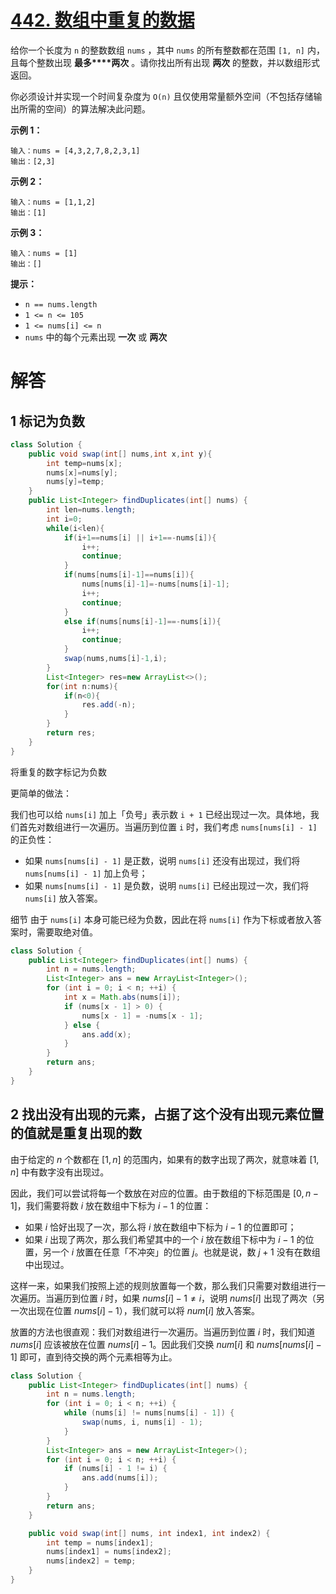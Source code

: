 # [442. 数组中重复的数据](https://leetcode.cn/problems/find-all-duplicates-in-an-array/)

给你一个长度为 `n` 的整数数组 `nums` ，其中 `nums` 的所有整数都在范围 `[1, n]` 内，且每个整数出现 **最多****两次** 。请你找出所有出现 **两次** 的整数，并以数组形式返回。

你必须设计并实现一个时间复杂度为 `O(n)` 且仅使用常量额外空间（不包括存储输出所需的空间）的算法解决此问题。

 

**示例 1：**

```
输入：nums = [4,3,2,7,8,2,3,1]
输出：[2,3]
```

**示例 2：**

```
输入：nums = [1,1,2]
输出：[1]
```

**示例 3：**

```
输入：nums = [1]
输出：[]
```

 

**提示：**

- `n == nums.length`
- `1 <= n <= 105`
- `1 <= nums[i] <= n`
- `nums` 中的每个元素出现 **一次** 或 **两次**



# 解答

## 1 标记为负数

```java
class Solution {
    public void swap(int[] nums,int x,int y){
        int temp=nums[x];
        nums[x]=nums[y];
        nums[y]=temp;
    }
    public List<Integer> findDuplicates(int[] nums) {
        int len=nums.length;
        int i=0;
        while(i<len){
            if(i+1==nums[i] || i+1==-nums[i]){
                i++;
                continue;
            }
            if(nums[nums[i]-1]==nums[i]){
                nums[nums[i]-1]=-nums[nums[i]-1];
                i++;
                continue;
            }
            else if(nums[nums[i]-1]==-nums[i]){
                i++;
                continue;
            }
            swap(nums,nums[i]-1,i);
        }
        List<Integer> res=new ArrayList<>();
        for(int n:nums){
            if(n<0){
                res.add(-n);
            }
        }
        return res;
    }
}
```

将重复的数字标记为负数

更简单的做法：

我们也可以给 `nums[i]` 加上「负号」表示数 `i + 1` 已经出现过一次。具体地，我们首先对数组进行一次遍历。当遍历到位置 `i` 时，我们考虑 `nums[nums[i] - 1]` 的正负性： 

- 如果 `nums[nums[i] - 1]` 是正数，说明 `nums[i]` 还没有出现过，我们将 `nums[nums[i] - 1]` 加上负号； 
- 如果 `nums[nums[i] - 1]` 是负数，说明 `nums[i]` 已经出现过一次，我们将 `nums[i]` 放入答案。 

细节 由于 `nums[i]` 本身可能已经为负数，因此在将 `nums[i]` 作为下标或者放入答案时，需要取绝对值。

```java
class Solution {
    public List<Integer> findDuplicates(int[] nums) {
        int n = nums.length;
        List<Integer> ans = new ArrayList<Integer>();
        for (int i = 0; i < n; ++i) {
            int x = Math.abs(nums[i]);
            if (nums[x - 1] > 0) {
                nums[x - 1] = -nums[x - 1];
            } else {
                ans.add(x);
            }
        }
        return ans;
    }
}

```



## 2 找出没有出现的元素，占据了这个没有出现元素位置的值就是重复出现的数

由于给定的 $n$ 个数都在 $[1, n]$ 的范围内，如果有的数字出现了两次，就意味着 $[1, n]$ 中有数字没有出现过。

因此，我们可以尝试将每一个数放在对应的位置。由于数组的下标范围是 $[0, n - 1]$，我们需要将数 $i$ 放在数组中下标为 $i - 1$ 的位置：

*   如果 $i$ 恰好出现了一次，那么将 $i$ 放在数组中下标为 $i - 1$ 的位置即可；
*   如果 $i$ 出现了两次，那么我们希望其中的一个 $i$ 放在数组下标中为 $i - 1$ 的位置，另一个 $i$ 放置在任意「不冲突」的位置 $j$。也就是说，数 $j + 1$ 没有在数组中出现过。

这样一来，如果我们按照上述的规则放置每一个数，那么我们只需要对数组进行一次遍历。当遍历到位置 $i$ 时，如果 $nums[i] - 1 \ne i$，说明 $nums[i]$ 出现了两次（另一次出现在位置 $nums[i] - 1$），我们就可以将 $num[i]$ 放入答案。

放置的方法也很直观：我们对数组进行一次遍历。当遍历到位置 $i$ 时，我们知道 $nums[i]$ 应该被放在位置 $nums[i] - 1$。因此我们交换 $num[i]$ 和 $nums[nums[i] - 1]$ 即可，直到待交换的两个元素相等为止。

```java
class Solution {
    public List<Integer> findDuplicates(int[] nums) {
        int n = nums.length;
        for (int i = 0; i < n; ++i) {
            while (nums[i] != nums[nums[i] - 1]) {
                swap(nums, i, nums[i] - 1);
            }
        }
        List<Integer> ans = new ArrayList<Integer>();
        for (int i = 0; i < n; ++i) {
            if (nums[i] - 1 != i) {
                ans.add(nums[i]);
            }
        }
        return ans;
    }

    public void swap(int[] nums, int index1, int index2) {
        int temp = nums[index1];
        nums[index1] = nums[index2];
        nums[index2] = temp;
    }
}

```

